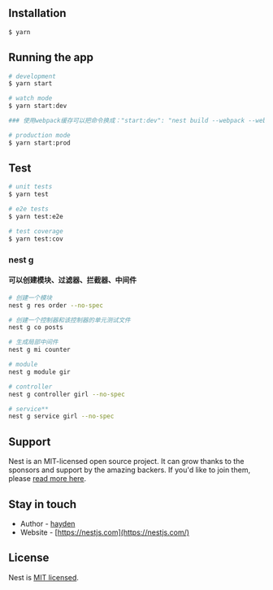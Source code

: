 <!--
 * @Descripttion :
 * @Author       : wuhaidong
 * @Date         : 2022-12-15 17:14:31
 * @LastEditors  : wuhaidong
 * @LastEditTime : 2023-10-31 22:50:54
-->

## Installation

```bash
$ yarn
```

## Running the app

```bash
# development
$ yarn start

# watch mode
$ yarn start:dev

### 使用webpack缓存可以把命令换成："start:dev": "nest build --webpack --webpackPath webpack-hmr.config.js --watch",

# production mode
$ yarn start:prod
```

## Test

```bash
# unit tests
$ yarn test

# e2e tests
$ yarn test:e2e

# test coverage
$ yarn test:cov
```

### nest g

#### 可以创建模块、过滤器、拦截器、中间件

```bash
# 创建一个模块
nest g res order --no-spec

# 创建一个控制器和该控制器的单元测试文件
nest g co posts

# 生成局部中间件
nest g mi counter

# module
nest g module gir

# controller
nest g controller girl --no-spec

# service**
nest g service girl --no-spec
```

## Support

Nest is an MIT-licensed open source project. It can grow thanks to the sponsors and support by the amazing backers. If you'd like to join them, please [read more here](https://docs.nestjs.com/support).

## Stay in touch

- Author - [hayden](https://github.com/wuhaidong-me)
- Website - [https://nestjs.com](https://nestjs.com/)

## License

Nest is [MIT licensed](LICENSE).
